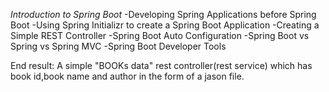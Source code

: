 *Introduction to Spring Boot*
-Developing Spring Applications before Spring Boot
-Using Spring Initializr to create a Spring Boot Application
-Creating a Simple REST Controller
-Spring Boot Auto Configuration
-Spring Boot vs Spring vs Spring MVC
-Spring Boot Developer Tools

End result: A simple "BOOKs data" rest controller(rest service) which  has book id,book name and author in the form of a jason file.

